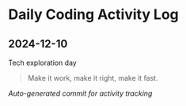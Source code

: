 # Daily Coding Activity Log

## 2024-12-10

Tech exploration day

> Make it work, make it right, make it fast.

*Auto-generated commit for activity tracking*
